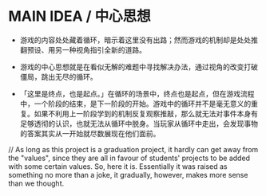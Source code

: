 # MAIN IDEA / 中心思想

- 游戏的内容处处藏着循环，暗示着这里没有出路；然而游戏的机制却是处处推翻预设、用另一种视角指引全新的道路。

- 游戏的中心思想就是在看似无解的难题中寻找解决办法，通过视角的改变打破僵局，跳出无尽的循环。

- 「这里是终点，也是起点。」在循环的场景中，终点也是起点，但在游戏流程中，一个阶段的结束，是下一阶段的开始。游戏中的循环并不是毫无意义的重复。如果不利用上一阶段学到的机制反复观察推敲，那么就无法对事件本身有足够透彻的认识，也就无法从循环中脱身。当玩家从循环中走出，会发现事物的答案其实从一开始就尽数展现在他们面前。

// As long as this project is a graduation project, it hardly can get away from the "values", since they are all in favour of students' projects to be added with some certain values. So, here it is. Essentially it was raised as something no more than a joke, it gradually, however, makes more sense than we thought.
